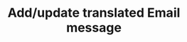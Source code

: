 ---
title: Add/update translated Email message
excerpt: >-
  The method is used for updating or adding language versions for the basic
  Email message.
api:
  file: yespoio.json
  operationId: updateMessage_1
deprecated: false
hidden: false
metadata:
  title: ''
  description: ''
  robots: index
next:
  description: ''
---